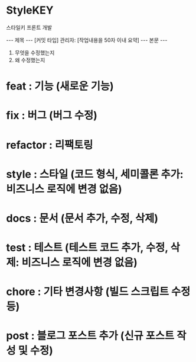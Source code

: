 # StyleKEY
스타일키 프론트 개발

--- 제목 ---
[커밋 타입] 관리자: [작업내용을 50자 이내 요약]
--- 본문 ---
1. 무엇을 수정했는지
2. 왜 수정했는지

# feat     : 기능 (새로운 기능)
# fix      : 버그 (버그 수정)
# refactor : 리팩토링
# style    : 스타일 (코드 형식, 세미콜론 추가: 비즈니스 로직에 변경 없음)
# docs     : 문서 (문서 추가, 수정, 삭제)
# test     : 테스트 (테스트 코드 추가, 수정, 삭제: 비즈니스 로직에 변경 없음)
# chore    : 기타 변경사항 (빌드 스크립트 수정 등)
# post     : 블로그 포스트 추가 (신규 포스트 작성 및 수정)